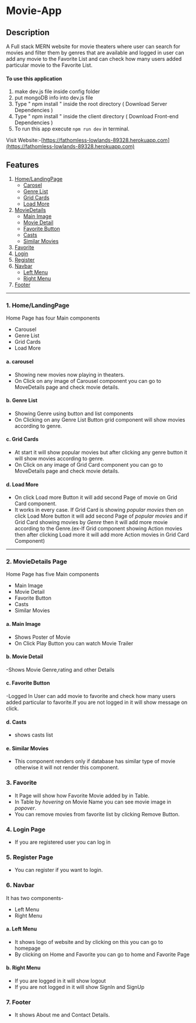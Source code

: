 # Movie-App
## Description
A Full stack MERN website for movie theaters where user can search for movies and filter them by genres that are available and logged in user can add any movie to the Favorite List and can check how many users added particular movie to the Favorite List.

#### To use this application

1. make dev.js file inside config folder
2. put mongoDB info into dev.js file
3. Type " npm install " inside the root directory ( Download Server Dependencies )
4. Type " npm install " inside the client directory ( Download Front-end Dependencies )
5. To run this app execute `npm run dev` in terminal.

Visit Website:-[https://fathomless-lowlands-89328.herokuapp.com](https://fathomless-lowlands-89328.herokuapp.com)

## Features
1. [Home/LandingPage](#1-homelandingpage)
    - [Carosel](#a-carousel)
   - [Genre List](#b-genre-list)
   - [Grid Cards](#c-grid-cards)
   - [Load More](#d-load-more)
2. [MovieDetails](#2-moviedetails-page)
   - [Main Image](#a-main-image)
    - [Movie Detail](#b-movie-detail)
   - [Favorite Button](#c-favorite-button)
    - [Casts](#d-casts)
    - [Similar Movies](#e-similar-movies)
3. [Favorite](#3-favorite)
4. [Login](#4-login-page)
5. [Register](#5-register-page)
6. [Navbar](#6-navbar)
   - [Left Menu](#a-left-menu)
   - [Right Menu](#b-right-menu)
7. [Footer](#7-footer)
---
### 1. Home/LandingPage
Home Page has four Main components
- Carousel
- Genre List
- Grid Cards
- Load More

#### a. carousel
- Showing new movies now playing in theaters.
- On Click on any image of Carousel component you can go to MoveDetails page and check movie details.

#### b. Genre List
- Showing Genre using button and list components
- On Clicking on any Genre List Button grid component will show movies according to genre.

####  c. Grid Cards
- At start it will show popular movies but after clicking any genre button it will show movies according to genre.
- On Click on any image of Grid Card component you can go to MoveDetails page and check movie details.

#### d. Load More
- On click Load more Button it will add second Page of movie   on Grid Card component.
- It works in every case. If Grid Card is showing *popular movies* then on click Load More button it will add second Page of *popular movies* and if Grid Card showing movies by *Genre* then it will add more movie according to the Genre.(ex-If Grid component showing Action movies then after clicking Load more it will add more Action movies in Grid Card Component)

---
### 2. MovieDetails Page

Home Page has five Main components
- Main Image
- Movie Detail
- Favorite Button
- Casts
- Similar Movies


#### a. Main Image
- Shows Poster of Movie
- On Click Play Button you can watch Movie Trailer 

#### b. Movie Detail
-Shows Movie Genre,rating and other Details

#### c. Favorite Button
-Logged In User can add movie to favorite and check how many users added particular to favorite.If you are not logged in it will show message on click.

#### d. Casts
- shows casts list

#### e. Similar Movies
- This component renders only if database has similar type of movie otherwise it will not render this component.


### 3. Favorite
- It Page will show how Favorite Movie added by in Table.
-  In Table by *hovering* on Movie Name you can see movie image in *popover*.
- You can remove movies from favorite list by clicking Remove Button. 

### 4. Login Page
- If you are registered user you can log in

### 5. Register Page
- You can register if you want to login.

### 6. Navbar
It has two components-
- Left Menu
- Right Menu 

#### a. Left Menu
- It shows logo of website and by clicking on this you can go to homepage
- By clicking on Home and Favorite you can go to home and Favorite Page 

#### b. Right Menu
- If you are logged in it will show logout
- If you are not logged in it will show SignIn and SignUp 

### 7. Footer
- It shows About me and Contact Details.
